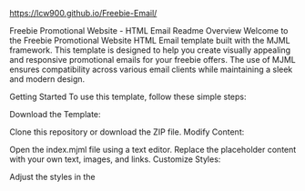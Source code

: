 https://lcw900.github.io/Freebie-Email/

Freebie Promotional Website - HTML Email Readme
Overview
Welcome to the Freebie Promotional Website HTML Email template built with the MJML framework. This template is designed to help you create visually appealing and responsive promotional emails for your freebie offers. The use of MJML ensures compatibility across various email clients while maintaining a sleek and modern design.

Getting Started
To use this template, follow these simple steps:

Download the Template:

Clone this repository or download the ZIP file.
Modify Content:

Open the index.mjml file using a text editor.
Replace the placeholder content with your own text, images, and links.
Customize Styles:

Adjust the styles in the <style> section of the MJML file to match your brand colors and preferences.
Testing:

Test the email template using MJML's online editor or by rendering it in various email clients to ensure compatibility.
Inline Styles:

Use an online tool or MJML's mj-raw component to inline styles for better email client support.
Export to HTML:

After making changes, export the MJML file to HTML using the MJML CLI or online converter.
Send Test Emails:

Send test emails to yourself and colleagues to check the appearance in different email clients.
Template Structure
The template is structured as follows:

index.mjml: The main MJML file containing the email template structure.
images/: Directory to store images used in the email.
styles/: Directory containing CSS styles.
MJML Framework
This template is built using the MJML framework, which simplifies the creation of responsive email templates. To learn more about MJML and its features, refer to the official documentation.

Compatibility
The template aims to provide compatibility across major email clients. However, it's crucial to test the email in different environments to ensure a consistent and optimal user experience.

Resources
MJML Documentation
MJML Online Editor
License
This template is released under the MIT License. Feel free to use, modify, and distribute it as needed.

Thank you for using the Freebie Promotional Website HTML Email template. If you encounter any issues or have suggestions for improvement, please feel free to open an issue or contribute to the repository. Happy emailing!
